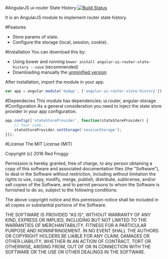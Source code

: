 #AngularJS ui-router State History [![Build Status](https://travis-ci.org/RedFroggy/angular-ui-router-state-history.svg?branch=master)](https://travis-ci.org/RedFroggy/angular-ui-router-state-history)

It is an AngularJS module to implement router state history.


#Features
* Store params of state.
* Configure the storage (local, session, cookie).

#Installation
You can download this by:
* Using bower and running `bower install angular-ui-router-state-history --save` (recommended)
* Downloading manually the [unminified version](https://raw.github.com/RedFroggy/angular-ui-router-state-history/master/src/angular-ui-router-state-history.js) 

After installation, import the module in your app.
````javascript
var app = angular.module('myApp', ['angular-ui-router-state-history']);
````

#Dependecies
This module has dependencies: ui.router, angular-storage
#Configuration
As a general consideration you need to inject the state store provider in your app configuration.
````javascript
app.config(['stateStoreProvider', function(stateStoreProvider) {
    // Your code...
    stateStoreProvider.setStorage('sessionStorage');
}]);
````


#License
The MIT License (MIT)

Copyright (c) 2016  Red Froggy

Permission is hereby granted, free of charge, to any person obtaining a copy of
this software and associated documentation files (the "Software"), to deal in
the Software without restriction, including without limitation the rights to
use, copy, modify, merge, publish, distribute, sublicense, and/or sell copies of
the Software, and to permit persons to whom the Software is furnished to do so,
subject to the following conditions:

The above copyright notice and this permission notice shall be included in all
copies or substantial portions of the Software.

THE SOFTWARE IS PROVIDED "AS IS", WITHOUT WARRANTY OF ANY KIND, EXPRESS OR
IMPLIED, INCLUDING BUT NOT LIMITED TO THE WARRANTIES OF MERCHANTABILITY, FITNESS
FOR A PARTICULAR PURPOSE AND NONINFRINGEMENT. IN NO EVENT SHALL THE AUTHORS OR
COPYRIGHT HOLDERS BE LIABLE FOR ANY CLAIM, DAMAGES OR OTHER LIABILITY, WHETHER
IN AN ACTION OF CONTRACT, TORT OR OTHERWISE, ARISING FROM, OUT OF OR IN
CONNECTION WITH THE SOFTWARE OR THE USE OR OTHER DEALINGS IN THE SOFTWARE.

